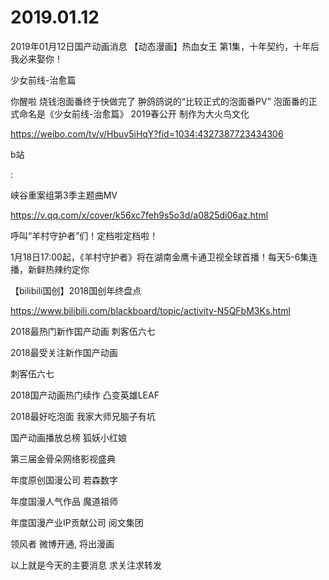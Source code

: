 # 2019.01.12

2019年01月12日国产动画消息
【动态漫画】热血女王 第1集，十年契约，十年后我必来娶你！


少女前线-治愈篇

你醒啦 烧钱泡面番终于快做完了
翀鸽鸽说的“比较正式的泡面番PV”
泡面番的正式命名是《少女前线-治愈篇》
2019春公开 制作为大火鸟文化

https://weibo.com/tv/v/Hbuv5iHqY?fid=1034:4327387723434306




b站

: 


峡谷重案组第3季主题曲MV

https://v.qq.com/x/cover/k56xc7feh9s5o3d/a0825di06az.html


呼叫“羊村守护者”们！定档啦定档啦！

1月18日17:00起，《羊村守护者》将在湖南金鹰卡通卫视全球首播！每天5-6集连播，新鲜热辣约定你


【bilibili国创】2018国创年终盘点

https://www.bilibili.com/blackboard/topic/activity-N5QFbM3Ks.html

2018最热门新作国产动画
刺客伍六七

2018最受关注新作国产动画

刺客伍六七

2018国产动画热门续作
凸变英雄LEAF

2018最好吃泡面
我家大师兄脑子有坑

国产动画播放总榜
狐妖小红娘





第三届金骨朵网络影视盛典

年度原创国漫公司  若森数字

年度国漫人气作品  魔道祖师

年度国漫产业IP贡献公司  阅文集团




领风者  微博开通, 将出漫画



以上就是今天的主要消息
求关注求转发


